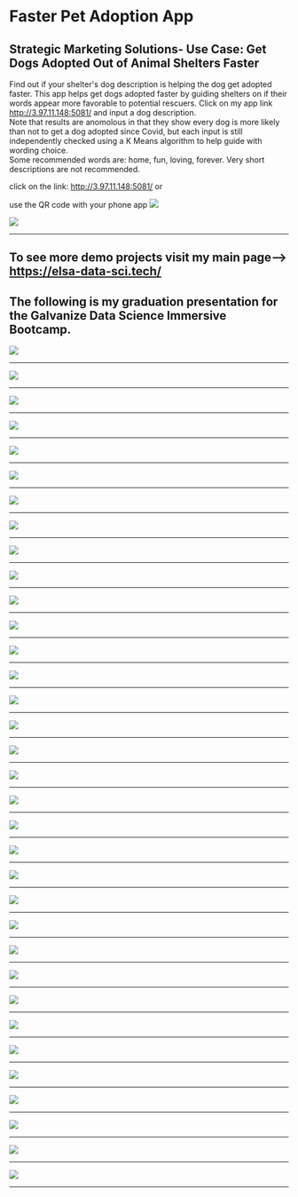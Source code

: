 # Faster Pet Adoption App
## Strategic Marketing Solutions- Use Case: Get Dogs Adopted Out of Animal Shelters Faster

Find out if your shelter's dog description is helping the dog get adopted faster.
This app helps get dogs adopted faster by guiding shelters on if their words appear more favorable to potential rescuers.
Click on my app link http://3.97.11.148:5081/ and input a dog description.  
Note that results are anomolous in that they show every dog is more likely than not to get a dog adopted since Covid, but each input is still independently checked using a K Means algorithm to help guide with wording choice.  
Some recommended words are: home, fun, loving, forever.
Very short descriptions are not recommended.

click on the link:
http://3.97.11.148:5081/
or

use the QR code with your phone app
<img src="https://github.com/elsaVelazquez/faster-pet-adoption-app/blob/master/app/static/img/qr-code.png" >


<img src="https://github.com/elsaVelazquez/faster-pet-adoption-app/blob/master/app/static/img/nichi-logo-ears.png" >

---

To see more demo projects visit my main page-->
https://elsa-data-sci.tech/
---  

The following is my graduation presentation for the Galvanize Data Science Immersive Bootcamp.
---

<img src="https://github.com/elsaVelazquez/faster-pet-adoption-app/blob/master/app/static/img/full_presentation/full_DSI_presentation-02.jpg" >

---  


<img src="https://github.com/elsaVelazquez/faster-pet-adoption-app/blob/master/app/static/img/full_presentation/full_DSI_presentation-03.jpg" >

---  

<img src="https://github.com/elsaVelazquez/faster-pet-adoption-app/blob/master/app/static/img/full_presentation/full_DSI_presentation-04.jpg" >

---  

<img src="https://github.com/elsaVelazquez/faster-pet-adoption-app/blob/master/app/static/img/full_presentation/full_DSI_presentation-05.jpg" >

---  

<img src="https://github.com/elsaVelazquez/faster-pet-adoption-app/blob/master/app/static/img/full_presentation/full_DSI_presentation-06.jpg" >

---  

<img src="https://github.com/elsaVelazquez/faster-pet-adoption-app/blob/master/app/static/img/full_presentation/full_DSI_presentation-07.jpg" >

---  

<img src="https://github.com/elsaVelazquez/faster-pet-adoption-app/blob/master/app/static/img/full_presentation/full_DSI_presentation-08.jpg" >

---  

<img src="https://github.com/elsaVelazquez/faster-pet-adoption-app/blob/master/app/static/img/full_presentation/full_DSI_presentation-09.jpg" >

---  

<img src="https://github.com/elsaVelazquez/faster-pet-adoption-app/blob/master/app/static/img/full_presentation/full_DSI_presentation-10.jpg" >

---  

<img src="https://github.com/elsaVelazquez/faster-pet-adoption-app/blob/master/app/static/img/full_presentation/full_DSI_presentation-11.jpg" >

---  

<img src="https://github.com/elsaVelazquez/faster-pet-adoption-app/blob/master/app/static/img/full_presentation/full_DSI_presentation-12.jpg" >

---  

<img src="https://github.com/elsaVelazquez/faster-pet-adoption-app/blob/master/app/static/img/full_presentation/full_DSI_presentation-13.jpg" >

---  

<img src="https://github.com/elsaVelazquez/faster-pet-adoption-app/blob/master/app/static/img/full_presentation/full_DSI_presentation-14.jpg" >

---  

<img src="https://github.com/elsaVelazquez/faster-pet-adoption-app/blob/master/app/static/img/full_presentation/full_DSI_presentation-15.jpg" >

---  

<img src="https://github.com/elsaVelazquez/faster-pet-adoption-app/blob/master/app/static/img/full_presentation/full_DSI_presentation-16.jpg" >

---  

<img src="https://github.com/elsaVelazquez/faster-pet-adoption-app/blob/master/app/static/img/full_presentation/full_DSI_presentation-17.jpg" >

---  

<img src="https://github.com/elsaVelazquez/faster-pet-adoption-app/blob/master/app/static/img/full_presentation/full_DSI_presentation-18.jpg" >

---  

<img src="https://github.com/elsaVelazquez/faster-pet-adoption-app/blob/master/app/static/img/full_presentation/full_DSI_presentation-19.jpg" >

---  

<img src="https://github.com/elsaVelazquez/faster-pet-adoption-app/blob/master/app/static/img/full_presentation/full_DSI_presentation-20.jpg" >

---  

<img src="https://github.com/elsaVelazquez/faster-pet-adoption-app/blob/master/app/static/img/full_presentation/full_DSI_presentation-21.jpg" >

---  

<img src="https://github.com/elsaVelazquez/faster-pet-adoption-app/blob/master/app/static/img/full_presentation/full_DSI_presentation-22.jpg" >

---  

<img src="https://github.com/elsaVelazquez/faster-pet-adoption-app/blob/master/app/static/img/full_presentation/full_DSI_presentation-23.jpg" >

---  

<img src="https://github.com/elsaVelazquez/faster-pet-adoption-app/blob/master/app/static/img/full_presentation/full_DSI_presentation-24.jpg" >

---  

<img src="https://github.com/elsaVelazquez/faster-pet-adoption-app/blob/master/app/static/img/full_presentation/full_DSI_presentation-25.jpg" >

---  

<img src="https://github.com/elsaVelazquez/faster-pet-adoption-app/blob/master/app/static/img/full_presentation/full_DSI_presentation-26.jpg" >

---  

<img src="https://github.com/elsaVelazquez/faster-pet-adoption-app/blob/master/app/static/img/full_presentation/full_DSI_presentation-27.jpg" >

---  

<img src="https://github.com/elsaVelazquez/faster-pet-adoption-app/blob/master/app/static/img/full_presentation/full_DSI_presentation-28.jpg" >

---  

<img src="https://github.com/elsaVelazquez/faster-pet-adoption-app/blob/master/app/static/img/full_presentation/full_DSI_presentation-29.jpg" >

---  

<img src="https://github.com/elsaVelazquez/faster-pet-adoption-app/blob/master/app/static/img/full_presentation/full_DSI_presentation-30.jpg" >

---  

<img src="https://github.com/elsaVelazquez/faster-pet-adoption-app/blob/master/app/static/img/full_presentation/full_DSI_presentation-31.jpg" >

---  

<img src="https://github.com/elsaVelazquez/faster-pet-adoption-app/blob/master/app/static/img/full_presentation/full_DSI_presentation-32.jpg" >

---  

<img src="https://github.com/elsaVelazquez/faster-pet-adoption-app/blob/master/app/static/img/full_presentation/full_DSI_presentation-33.jpg" >

---  

<img src="https://github.com/elsaVelazquez/faster-pet-adoption-app/blob/master/app/static/img/full_presentation/full_DSI_presentation-34.jpg" >

---  

<img src="https://github.com/elsaVelazquez/faster-pet-adoption-app/blob/master/app/static/img/full_presentation/full_DSI_presentation-35.jpg" >

---  


